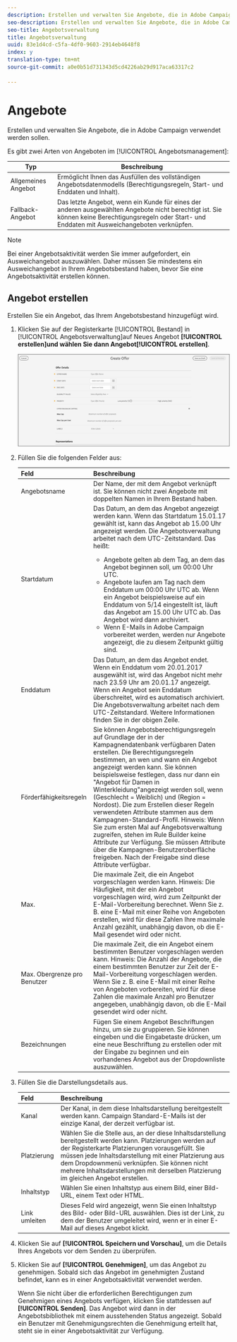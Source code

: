 ```yaml
---
description: Erstellen und verwalten Sie Angebote, die in Adobe Campaign verwendet werden sollen.
seo-description: Erstellen und verwalten Sie Angebote, die in Adobe Campaign verwendet werden sollen.
seo-title: Angebotsverwaltung
title: Angebotsverwaltung
uuid: 83e1d4cd-c5fa-4df0-9603-2914eb4648f8
index: y
translation-type: tm+mt
source-git-commit: a0e0b51d731343d5cd4226ab29d917aca63317c2

---
```



# Angebote

Erstellen und verwalten Sie Angebote, die in Adobe Campaign verwendet werden sollen.

Es gibt zwei Arten von Angeboten im [!UICONTROL Angebotsmanagement]:

| Typ | Beschreibung |
|---|---|
| Allgemeines Angebot | Ermöglicht Ihnen das Ausfüllen des vollständigen Angebotsdatenmodells (Berechtigungsregeln, Start- und Enddaten und Inhalt). |
| Fallback-Angebot | Das letzte Angebot, wenn ein Kunde für eines der anderen ausgewählten Angebote nicht berechtigt ist. Sie können keine Berechtigungsregeln oder Start- und Enddaten mit Ausweichangeboten verknüpfen. |

>[!NOTE]
>
>Bei einer Angebotsaktivität werden Sie immer aufgefordert, ein Ausweichangebot auszuwählen. Daher müssen Sie mindestens ein Ausweichangebot in Ihrem Angebotsbestand haben, bevor Sie eine Angebotsaktivität erstellen können.

## Angebot erstellen

Erstellen Sie ein Angebot, das Ihrem Angebotsbestand hinzugefügt wird.

1. Klicken Sie auf der Registerkarte [!UICONTROL Bestand] in [!UICONTROL Angebotsverwaltung]auf Neues Angebot **[!UICONTROL erstellen]**und wählen Sie dann Angebot**[!UICONTROL  erstellen]**.

   ![](assets/create-offerx.png)

1. Füllen Sie die folgenden Felder aus:

   | Feld | Beschreibung |
   |--- |--- |
   | Angebotsname | Der Name, der mit dem Angebot verknüpft ist. Sie können nicht zwei Angebote mit doppelten Namen in Ihrem Bestand haben. |
   | Startdatum | Das Datum, an dem das Angebot angezeigt werden kann. Wenn das Startdatum 15.01.17 gewählt ist, kann das Angebot ab 15.00 Uhr angezeigt werden.  Die Angebotsverwaltung arbeitet nach dem UTC-Zeitstandard. Das heißt: <ul><li> Angebote gelten ab dem Tag, an dem das Angebot beginnen soll, um 00:00 Uhr UTC.</li><li> Angebote laufen am Tag nach dem Enddatum um 00:00 Uhr UTC ab. Wenn ein Angebot beispielsweise auf ein Enddatum von 5/14 eingestellt ist, läuft das Angebot am 15.00 Uhr UTC ab. Das Angebot wird dann archiviert.</li><li>Wenn E-Mails in Adobe Campaign vorbereitet werden, werden nur Angebote angezeigt, die zu diesem Zeitpunkt gültig sind.</li></ul> |
   | Enddatum | Das Datum, an dem das Angebot endet. Wenn ein Enddatum vom 20.01.2017 ausgewählt ist, wird das Angebot nicht mehr nach 23.59 Uhr am 20.01.17 angezeigt. Wenn ein Angebot sein Enddatum überschreitet, wird es automatisch archiviert. Die Angebotsverwaltung arbeitet nach dem UTC-Zeitstandard. Weitere Informationen finden Sie in der obigen Zeile. |
   | Förderfähigkeitsregeln | Sie können Angebotsberechtigungsregeln auf Grundlage der in der Kampagnendatenbank verfügbaren Daten erstellen. Die Berechtigungsregeln bestimmen, an wen und wann ein Angebot angezeigt werden kann.  Sie können beispielsweise festlegen, dass nur dann ein &quot;Angebot für Damen in Winterkleidung&quot;angezeigt werden soll, wenn (Geschlecht = Weiblich) und (Region = Nordost). Die zum Erstellen dieser Regeln verwendeten Attribute stammen aus dem Kampagnen-Standard-Profil.  Hinweis:  Wenn Sie zum ersten Mal auf Angebotsverwaltung zugreifen, stehen im Rule Builder keine Attribute zur Verfügung. Sie müssen Attribute über die Kampagnen-Benutzeroberfläche freigeben. Nach der Freigabe sind diese Attribute verfügbar. |
   | Max. | Die maximale Zeit, die ein Angebot vorgeschlagen werden kann.  Hinweis:  Die Häufigkeit, mit der ein Angebot vorgeschlagen wird, wird zum Zeitpunkt der E-Mail-Vorbereitung berechnet. Wenn Sie z. B. eine E-Mail mit einer Reihe von Angeboten erstellen, wird für diese Zahlen Ihre maximale Anzahl gezählt, unabhängig davon, ob die E-Mail gesendet wird oder nicht. |
   | Max. Obergrenze pro Benutzer | Die maximale Zeit, die ein Angebot einem bestimmten Benutzer vorgeschlagen werden kann.  Hinweis:  Die Anzahl der Angebote, die einem bestimmten Benutzer zur Zeit der E-Mail-Vorbereitung vorgeschlagen werden. Wenn Sie z. B. eine E-Mail mit einer Reihe von Angeboten vorbereiten, wird für diese Zahlen die maximale Anzahl pro Benutzer angegeben, unabhängig davon, ob die E-Mail gesendet wird oder nicht. |
   | Bezeichnungen | Fügen Sie einem Angebot Beschriftungen hinzu, um sie zu gruppieren. Sie können eingeben und die Eingabetaste drücken, um eine neue Beschriftung zu erstellen oder mit der Eingabe zu beginnen und ein vorhandenes Angebot aus der Dropdownliste auszuwählen. |

1. Füllen Sie die Darstellungsdetails aus.

   | Feld | Beschreibung |
   |---|---|
   | Kanal | Der Kanal, in dem diese Inhaltsdarstellung bereitgestellt werden kann. Campaign Standard-E-Mails ist der einzige Kanal, der derzeit verfügbar ist. |
   | Platzierung | Wählen Sie die Stelle aus, an der diese Inhaltsdarstellung bereitgestellt werden kann. Platzierungen werden auf der Registerkarte Platzierungen vorausgefüllt. Sie müssen jede Inhaltsdarstellung mit einer Platzierung aus dem Dropdownmenü verknüpfen. Sie können nicht mehrere Inhaltsdarstellungen mit derselben Platzierung im gleichen Angebot erstellen. |
   | Inhaltstyp | Wählen Sie einen Inhaltstyp aus einem Bild, einer Bild-URL, einem Text oder HTML. |
   | Link umleiten | Dieses Feld wird angezeigt, wenn Sie einen Inhaltstyp des Bild- oder Bild-URL auswählen. Dies ist der Link, zu dem der Benutzer umgeleitet wird, wenn er in einer E-Mail auf dieses Angebot klickt. |

1. Klicken Sie auf **[!UICONTROL Speichern und Vorschau]**, um die Details Ihres Angebots vor dem Senden zu überprüfen.
1. Klicken Sie auf **[!UICONTROL Genehmigen]**, um das Angebot zu genehmigen. Sobald sich das Angebot im genehmigten Zustand befindet, kann es in einer Angebotsaktivität verwendet werden.

   Wenn Sie nicht über die erforderlichen Berechtigungen zum Genehmigen eines Angebots verfügen, klicken Sie stattdessen auf **[!UICONTROL Senden]**. Das Angebot wird dann in der Angebotsbibliothek mit einem ausstehenden Status angezeigt. Sobald ein Benutzer mit Genehmigungsrechten die Genehmigung erteilt hat, steht sie in einer Angebotsaktivität zur Verfügung.
